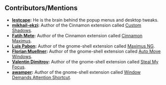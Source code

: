 ## Contributors/Mentions

- **[lestcape](https://github.com/lestcape):** He is the brain behind the popup menus and desktop tweaks.
- **[mikhail-ekzi](https://github.com/mikhail-ekzi):** Author of the Cinnamon extension called [Custom Shadows](https://cinnamon-spices.linuxmint.com/extensions/view/43).
- **[Fatih Mete](https://github.com/fatihmete):** Author of the Cinnamon extension called [Cinnamon Maximus](https://cinnamon-spices.linuxmint.com/extensions/view/29).
- **[Luis Pabon](https://github.com/luispabon):** Author of the gnome-shell extension called [Maximus NG](https://github.com/luispabon/maximus-gnome-shell).
- **[Florian Muellner](https://github.com/fmuellner):** Author of the gnome-shell extension called [Auto Move Windows](https://extensions.gnome.org/extension/16/auto-move-windows/).
- **[Valentin Dimitrov](https://github.com/v-dimitrov):** Author of the gnome-shell extension called [Steal My Focus](https://github.com/v-dimitrov/gnome-shell-extension-stealmyfocus).
- **[awamper](https://github.com/awamper):** Author of the gnome-shell extension called [Window Demands Attention Shortcut](https://github.com/awamper/window-demands-attention-shortcut).
